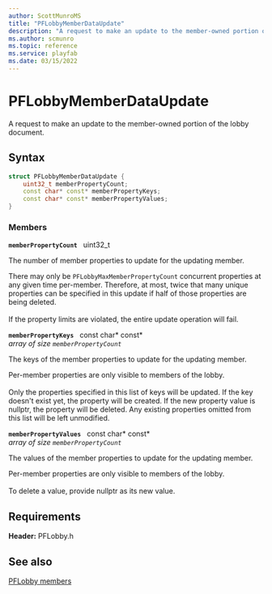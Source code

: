 ```yaml
---
author: ScottMunroMS
title: "PFLobbyMemberDataUpdate"
description: "A request to make an update to the member-owned portion of the lobby document."
ms.author: scmunro
ms.topic: reference
ms.service: playfab
ms.date: 03/15/2022
---
```


# PFLobbyMemberDataUpdate  

A request to make an update to the member-owned portion of the lobby document.  

## Syntax  
  
```cpp
struct PFLobbyMemberDataUpdate {  
    uint32_t memberPropertyCount;  
    const char* const* memberPropertyKeys;  
    const char* const* memberPropertyValues;  
}  
```
  
### Members  
  
**`memberPropertyCount`** &nbsp; uint32_t  
  
The number of member properties to update for the updating member.
  
There may only be ```PFLobbyMaxMemberPropertyCount``` concurrent properties at any given time per-member. Therefore, at most, twice that many unique properties can be specified in this update if half of those properties are being deleted. <br /><br /> If the property limits are violated, the entire update operation will fail.
  
**`memberPropertyKeys`** &nbsp; const char* const*  
*array of size `memberPropertyCount`*  
  
The keys of the member properties to update for the updating member.
  
Per-member properties are only visible to members of the lobby. <br /><br /> Only the properties specified in this list of keys will be updated. If the key doesn't exist yet, the property will be created. If the new property value is nullptr, the property will be deleted. Any existing properties omitted from this list will be left unmodified.
  
**`memberPropertyValues`** &nbsp; const char* const*  
*array of size `memberPropertyCount`*  
  
The values of the member properties to update for the updating member.
  
Per-member properties are only visible to members of the lobby. <br /><br /> To delete a value, provide nullptr as its new value.
  
  
## Requirements  
  
**Header:** PFLobby.h
  
## See also  
[PFLobby members](../pflobby_members.md)  

  
  
